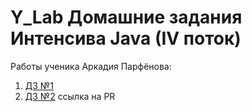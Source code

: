 
# Y_Lab Домашние задания Интенсива Java (IV поток)

Работы ученика Аркадия Парфёнова:

1. [ДЗ №1](https://github.com/Arcady555/YLabCarShopService/tree/master/homework_1)
2. [ДЗ №2](https://github.com/Arcady555/YLabCarShopService/pull/2) ссылка на PR

